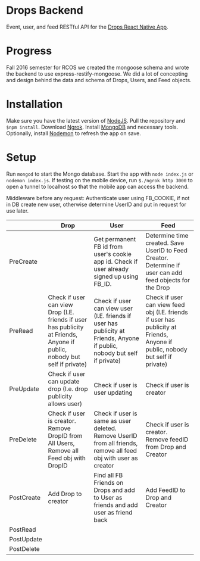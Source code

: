 # Drops Backend

Event, user, and feed RESTful API for the [Drops React Native App](https://github.com/JoeIaquinto/drops).

# Progress

  Fall 2016 semester for RCOS we created the mongoose schema and wrote the backend to use express-restify-mongoose. We did a lot of concepting and design behind the data and schema of Drops, Users, and Feed objects.

# Installation

  Make sure you have the latest version of [NodeJS](https://nodejs.org/en/). Pull the repository and `$npm install`. Download [Ngrok](https://ngrok.com/). Install [MongoDB](https://www.mongodb.com/) and necessary tools. Optionally, install [Nodemon](https://github.com/remy/nodemon) to refresh the app on save.

# Setup
  Run `mongod` to start the Mongo database. Start the app with `node index.js` or `nodemon index.js`. If testing on the mobile device, run `$./ngrok http 3000` to open a tunnel to localhost so that the mobile app can access the backend.

Middleware before any request: Authenticate user using FB_COOKIE, if not in DB create new user, otherwise determine UserID and put in request for use later.


|            |     Drop    |   User    |   Feed    |
|------------|-------------|-----------|-----------|
| PreCreate  |             |     Get permanent FB id from user's cookie app id. Check if user already signed up using FB_ID.    |     Determine time created. Save UserID to Feed Creator. Determine if user can add feed objects for the Drop     |
| PreRead    |     Check if user can view Drop (I.E. friends if user has publicity at Friends, Anyone if public, nobody but self if private)       |     Check if user can view user (I.E. friends if user has publicity at Friends, Anyone if public, nobody but self if private)      |     Check if user can view feed obj (I.E. friends if user has publicity at Friends, Anyone if public, nobody but self if private)      |
| PreUpdate  |     Check if user can update drop (I.e. drop publicity allows user)        |      Check if user is user updating     |     Check if user is creator      |
| PreDelete  |     Check if user is creator.  Remove DropID from All Users, Remove all Feed obj with DropID        |      Check if user is same as user deleted. Remove UserID from all friends, remove all feed obj with user as creator    |      Check if user is creator. Remove feedID from Drop and Creator     |
| PostCreate |     Add Drop to creator        |     Find all FB Friends on Drops and add to User as friends and add user as friend back      |  Add FeedID to Drop and Creator         |
| PostRead   |             |           |           |
| PostUpdate |             |           |           |
| PostDelete |            |           |           |
